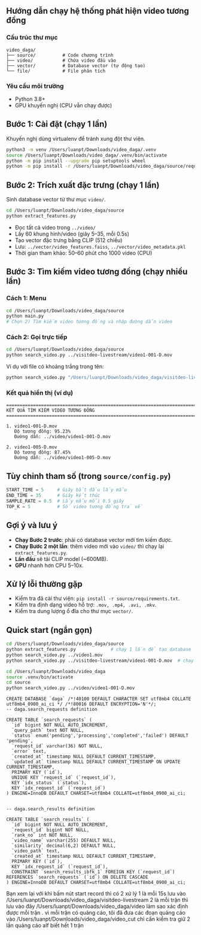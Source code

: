 ## Hướng dẫn chạy hệ thống phát hiện video tương đồng

### Cấu trúc thư mục
```text
video_daga/
├── source/          # Code chương trình
├── video/           # Chứa video đầu vào
├── vector/          # Database vector (tự động tạo)
└── file/            # File phân tích
```

### Yêu cầu môi trường
- Python 3.8+
- GPU khuyến nghị (CPU vẫn chạy được)

## Bước 1: Cài đặt (chạy 1 lần)
Khuyến nghị dùng virtualenv để tránh xung đột thư viện.
```bash
python3 -m venv /Users/luanpt/Downloads/video_daga/.venv
source /Users/luanpt/Downloads/video_daga/.venv/bin/activate
python -m pip install --upgrade pip setuptools wheel
python -m pip install -r /Users/luanpt/Downloads/video_daga/source/requirements.txt
```

## Bước 2: Trích xuất đặc trưng (chạy 1 lần)
Sinh database vector từ thư mục `video/`.
```bash
cd /Users/luanpt/Downloads/video_daga/source
python extract_features.py
```
- Đọc tất cả video trong `../video/`
- Lấy 60 khung hình/video (giây 5–35, mỗi 0.5s)
- Tạo vector đặc trưng bằng CLIP (512 chiều)
- Lưu: `../vector/video_features.faiss`, `../vector/video_metadata.pkl`
- Thời gian tham khảo: 50–60 phút cho 1000 video (CPU)

## Bước 3: Tìm kiếm video tương đồng (chạy nhiều lần)
### Cách 1: Menu
```bash
cd /Users/luanpt/Downloads/video_daga/source
python main.py
# Chọn 2) Tìm kiếm video tương đồng và nhập đường dẫn video
```

### Cách 2: Gọi trực tiếp
```bash
cd /Users/luanpt/Downloads/video_daga/source
python search_video.py ../visitdeo-livestream/video1-001-D.mov
```

Ví dụ với file có khoảng trắng trong tên:
```bash
python search_video.py "/Users/luanpt/Downloads/video_daga/visitdeo-livestream/Screen Recording 2025-10-28 at 10.23.19 PM.mov"
```

### Kết quả hiển thị (ví dụ)
```text
================================================================================
KẾT QUẢ TÌM KIẾM VIDEO TƯƠNG ĐỒNG
================================================================================

1. video1-001-D.mov
   Độ tương đồng: 95.23%
   Đường dẫn: ../video/video1-001-D.mov

2. video1-005-D.mov
   Độ tương đồng: 87.45%
   Đường dẫn: ../video/video1-005-D.mov
```

## Tùy chỉnh tham số (trong `source/config.py`)
```python
START_TIME = 5     # Giây bắt đầu lấy mẫu
END_TIME = 35      # Giây kết thúc
SAMPLE_RATE = 0.5  # Lấy mẫu mỗi 0.5 giây
TOP_K = 5          # Số video tương đồng trả về
```

## Gợi ý và lưu ý
- **Chạy Bước 2 trước**: phải có database vector mới tìm kiếm được.
- **Chạy Bước 2 một lần**: thêm video mới vào `video/` thì chạy lại `extract_features.py`.
- **Lần đầu** sẽ tải CLIP model (~600MB).
- **GPU** nhanh hơn CPU 5–10x.

## Xử lý lỗi thường gặp
- Kiểm tra đã cài thư viện: `pip install -r source/requirements.txt`.
- Kiểm tra định dạng video hỗ trợ: `.mov, .mp4, .avi, .mkv`.
- Kiểm tra dung lượng ổ đĩa cho thư mục `vector/`.

## Quick start (ngắn gọn)
```bash
cd /Users/luanpt/Downloads/video_daga/source
python extract_features.py             # chạy 1 lần để tạo database
python search_video.py ../video1.mov  
python search_video.py ../visitdeo-livestream/video1-001-D.mov  # chạy nhiều lần để tìm kiếm
```





```bash
cd /Users/luanpt/Downloads/video_daga
source .venv/bin/activate
cd source
python search_video.py ../video/video1-001-D.mov
```


```
CREATE DATABASE `daga` /*!40100 DEFAULT CHARACTER SET utf8mb4 COLLATE utf8mb4_0900_ai_ci */ /*!80016 DEFAULT ENCRYPTION='N'*/;
-- daga.search_requests definition

CREATE TABLE `search_requests` (
  `id` bigint NOT NULL AUTO_INCREMENT,
  `query_path` text NOT NULL,
  `status` enum('pending','processing','completed','failed') DEFAULT 'pending',
  `request_id` varchar(36) NOT NULL,
  `error` text,
  `created_at` timestamp NULL DEFAULT CURRENT_TIMESTAMP,
  `updated_at` timestamp NULL DEFAULT CURRENT_TIMESTAMP ON UPDATE CURRENT_TIMESTAMP,
  PRIMARY KEY (`id`),
  UNIQUE KEY `request_id` (`request_id`),
  KEY `idx_status` (`status`),
  KEY `idx_request_id` (`request_id`)
) ENGINE=InnoDB DEFAULT CHARSET=utf8mb4 COLLATE=utf8mb4_0900_ai_ci;


-- daga.search_results definition

CREATE TABLE `search_results` (
  `id` bigint NOT NULL AUTO_INCREMENT,
  `request_id` bigint NOT NULL,
  `rank_no` int NOT NULL,
  `video_name` varchar(255) DEFAULT NULL,
  `similarity` decimal(6,2) DEFAULT NULL,
  `video_path` text,
  `created_at` timestamp NULL DEFAULT CURRENT_TIMESTAMP,
  PRIMARY KEY (`id`),
  KEY `idx_request_id` (`request_id`),
  CONSTRAINT `search_results_ibfk_1` FOREIGN KEY (`request_id`) REFERENCES `search_requests` (`id`) ON DELETE CASCADE
) ENGINE=InnoDB DEFAULT CHARSET=utf8mb4 COLLATE=utf8mb4_0900_ai_ci;
```




Bạn xem lại với
khi bấm nút start record thì có 2 xử lý
1 là mỗi 15s lưu vào /Users/luanpt/Downloads/video_daga/visitdeo-livestream
2 là mỗi trận thì lưu vào đây /Users/luanpt/Downloads/video_daga/video
làm sao xác định được mỗi trận . vì mỗi trận có quảng cáo, tôi đã đưa các đoạn quảng cáo vào /Users/luanpt/Downloads/video_daga/video_cut 
chỉ cần kiểm tra giữ 2 lần quảng cáo alf biết hết 1 trận